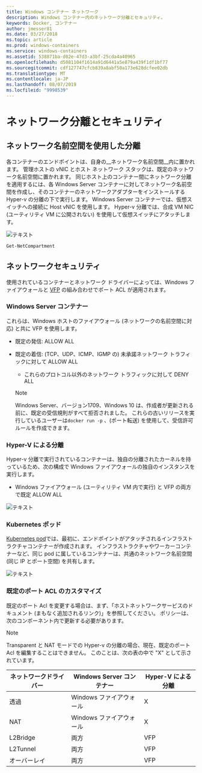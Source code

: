 ```yaml
---
title: Windows コンテナー ネットワーク
description: Windows コンテナー内のネットワーク分離とセキュリティ。
keywords: Docker, コンテナー
author: jmesser81
ms.date: 03/27/2018
ms.topic: article
ms.prod: windows-containers
ms.service: windows-containers
ms.assetid: 538871ba-d02e-47d3-a3bf-25cda4a40965
ms.openlocfilehash: d5081104f1614a91d6441a5e879a439f1df1bf77
ms.sourcegitcommit: cdf127747cfcb839a8abf50a173e628dcfee02db
ms.translationtype: MT
ms.contentlocale: ja-JP
ms.lasthandoff: 08/07/2019
ms.locfileid: "9998539"
---
```

# <a name="network-isolation-and-security"></a>ネットワーク分離とセキュリティ

## <a name="isolation-with-network-namespaces"></a>ネットワーク名前空間を使用した分離

各コンテナーのエンドポイントは、自身の__ネットワーク名前空間__内に置かれます。 管理ホストの vNIC とホスト ネットワーク スタックは、既定のネットワーク名前空間に置かれます。 同じホスト上のコンテナー間にネットワーク分離を適用するには、各 Windows Server コンテナーに対してネットワーク名前空間を作成し、そのコンテナーのネットワークアダプターをインストールする Hyper-v の分離の下で実行します。 Windows Server コンテナーでは、仮想スイッチへの接続に Host vNIC を使用します。 Hyper-v 分離では、合成 VM NIC (ユーティリティ VM に公開されない) を使用して仮想スイッチにアタッチします。

![テキスト](media/network-compartment-visual.png)

```powershell
Get-NetCompartment
```

## <a name="network-security"></a>ネットワークセキュリティ

使用されているコンテナーとネットワーク ドライバーによっては、Windows ファイアウォールと [VFP](https://www.microsoft.com/research/project/azure-virtual-filtering-platform/) の組み合わせでポート ACL が適用されます。

### <a name="windows-server-containers"></a>Windows Server コンテナー

これらは、Windows ホストのファイアウォール (ネットワークの名前空間に対応) と共に VFP を使用します。

* 既定の発信: ALLOW ALL
* 既定の着信: (TCP、UDP、ICMP、IGMP の) 未承諾ネットワーク トラフィックに対して ALLOW ALL 
  * これらのプロトコル以外のネットワーク トラフィックに対して DENY ALL

  >[!NOTE]
  >Windows Server、バージョン1709、Windows 10 は、作成者が更新される前に、既定の受信規則がすべて拒否されました。 これらの古いリリースを実行しているユーザーは``docker run -p`` 、(ポート転送) を使用して、受信許可ルールを作成できます。

### <a name="hyper-v-isolation"></a>Hyper-V による分離

Hyper-v 分離で実行されているコンテナーは、独自の分離されたカーネルを持っているため、次の構成で Windows ファイアウォールの独自のインスタンスを実行します。

* Windows ファイアウォール (ユーティリティ VM 内で実行) と VFP の両方で既定 ALLOW ALL

![テキスト](media/windows-firewall-containers.png)

### <a name="kubernetes-pods"></a>Kubernetes ポッド

[Kubernetes pod](https://kubernetes.io/docs/concepts/workloads/pods/pod/)では、最初に、エンドポイントがアタッチされるインフラストラクチャコンテナーが作成されます。 インフラストラクチャやワーカーコンテナーなど、同じ pod に属しているコンテナーは、共通のネットワーク名前空間 (同じ IP とポート空間) を共有します。

![テキスト](media/pod-network-compartment.png)

### <a name="customizing-default-port-acls"></a>既定のポート ACL のカスタマイズ

既定のポート Acl を変更する場合は、まず、「ホストネットワークサービスのドキュメント (まもなく追加されるリンク)」を参照してください。 ポリシーは、次のコンポーネント内で更新する必要があります。

>[!NOTE]
>Transparent と NAT モードでの Hyper-v の分離の場合、現在、既定のポート Acl を編集することはできません。 このことは、次の表の中で "X" として示されています。

| ネットワークドライバー | Windows Server コンテナー | Hyper-V による分離  |
| -------------- |-------------------------- | ------------------- |
| 透過 | Windows ファイアウォール | X |
| NAT | Windows ファイアウォール | X |
| L2Bridge | 両方 | VFP |
| L2Tunnel | 両方 | VFP |
| オーバーレイ  | 両方 | VFP |